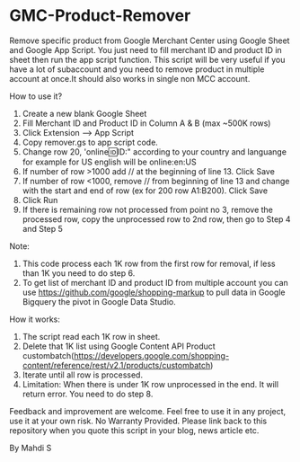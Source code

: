 # GMC-Product-Remover
Remove specific product from Google Merchant Center using Google Sheet and Google App Script. You just need to fill merchant ID and product ID in sheet then run the app script function. This script will be very useful if you have a lot of subaccount and you need to remove product in multiple account at once.It should also works in single non MCC account.


How to use it?

1. Create a new blank Google Sheet 
2. Fill Merchant ID and Product ID in Column A & B (max ~500K rows)
3. Click Extension --> App Script
4. Copy remover.gs to app script code.
5. Change row 20, 'online:id:ID:" according to your country and languange for example for US english will be online:en:US
6. If number of row >1000 add // at the beginning of line 13. Click Save
7. If number of row <1000, remove // from beginning of line 13 and change with the start and end of row (ex  for 200 row A1:B200). Click Save
8. Click Run
9. If there is remaining row not processed from point no 3, remove the processed row, copy the unprocessed row to  2nd row, then go to Step 4 and Step 5



Note: 
1. This code process each 1K row from the first row for removal, if less than 1K you need to do step 6.
2. To get list of merchant ID and product ID from multiple account you can use https://github.com/google/shopping-markup to pull data in Google Bigquery the pivot in Google Data Studio.


How it works:
1. The script read each 1K row in sheet.
2. Delete that 1K list using Google Content API Product custombatch(https://developers.google.com/shopping-content/reference/rest/v2.1/products/custombatch)
3. Iterate until all row is processed.
4. Limitation: When there is under 1K row unprocessed in the end. It will return error. You need to do step 8.


Feedback and improvement are welcome. Feel free to use it in any project, use it at your own risk. No Warranty Provided. 
Please link back to this repository when you quote this script in your blog, news article etc.


By Mahdi S


